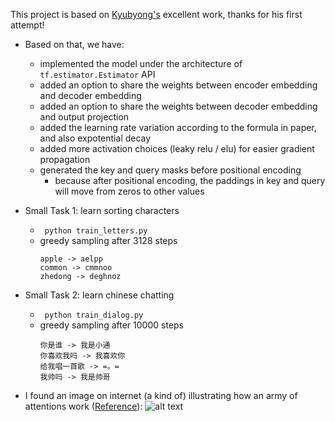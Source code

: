 This project is based on [Kyubyong's](https://github.com/Kyubyong/transformer) excellent work, thanks for his first attempt!

* Based on that, we have:
  * implemented the model under the architecture of ```tf.estimator.Estimator``` API
  * added an option to share the weights between encoder embedding and decoder embedding
  * added an option to share the weights between decoder embedding and output projection
  * added the learning rate variation according to the formula in paper, and also expotential decay
  * added more activation choices (leaky relu / elu) for easier gradient propagation
  * generated the key and query masks before positional encoding
    * because after positional encoding, the paddings in key and query will move from zeros to other values

* Small Task 1: learn sorting characters
    * ``` python train_letters.py```
    * greedy sampling after 3128 steps
        ```
        apple -> aelpp
        common -> cmmnoo
        zhedong -> deghnoz
        ```
* Small Task 2: learn chinese chatting
    * ``` python train_dialog.py```
    * greedy sampling after 10000 steps
        ```
        你是谁 -> 我是小通
        你喜欢我吗 -> 我喜欢你
        给我唱一首歌 -> =。=
        我帅吗 -> 我是帅哥
        ```

* I found an image on internet (a kind of) illustrating how an army of attentions work ([Reference](https://techcrunch.com/2017/08/31/googles-transformer-solves-a-tricky-problem-in-machine-translation/)):
![alt text](https://github.com/zhedongzheng/finch/blob/master/assets/transform20fps.gif)
